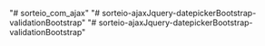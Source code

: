 "# sorteio_com_ajax" 
"# sorteio-ajaxJquery-datepickerBootstrap-validationBootstrap" 
"# sorteio-ajaxJquery-datepickerBootstrap-validationBootstrap" 

